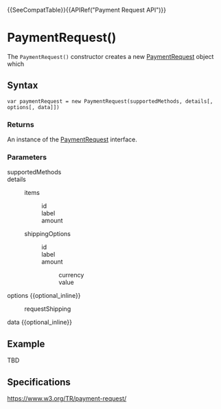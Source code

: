 {{SeeCompatTable}}{{APIRef("Payment Request API")}}

# PaymentRequest()

The `PaymentRequest()` constructor creates a new [PaymentRequest](PaymentRequest.md) object which 

## Syntax

`var paymentRequest = new PaymentRequest(supportedMethods, details[, options[, data]])`

### Returns

An instance of the [PaymentRequest](PaymentRequest.md) interface.

### Parameters

<dl>
  <dt>supportedMethods</dt>
  <dd></dd>
  <dt>details</dt>
  <dd>
    <dl>
      <dt>items</dt>
      <dd>
        <dl>
          <dt>id</dt>
          <dd></dd>
          <dt>label</dt>
          <dd></dd>
          <dt>amount</dt>
          <dd></dd>
        </dl>
      </dd>
      <dt>shippingOptions</dt>
      <dd>
        <dl>
          <dt>id</dt>
          <dd></dd>
          <dt>label</dt>
          <dd></dd>
          <dt>amount</dt>
          <dd>
            <dl>
              <dt>currency</dt>
              <dd></dd>
              <dt>value</dt>
              <dd></dd>
            </dl>
          </dd>
        </dl>
      </dd>
    </dl>
  </dd>
  <dt>options {{optional_inline}}</dt>
  <dd>
    <dl>
      <dt>requestShipping</dt>
      <dd></dd>
    </dl>
  </dd>
  <dt>data {{optional_inline}}</dt>
  <dd></dd>
</dl>

## Example

TBD

## Specifications

<https://www.w3.org/TR/payment-request/>